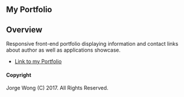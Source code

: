 ## My Portfolio

## Overview

Responsive front-end portfolio displaying information and contact links about author as well as applications showcase.

* [Link to my Portfolio](https://jw-portfolio.herokuapp.com/)


#### Copyright

Jorge Wong (C) 2017. All Rights Reserved.
